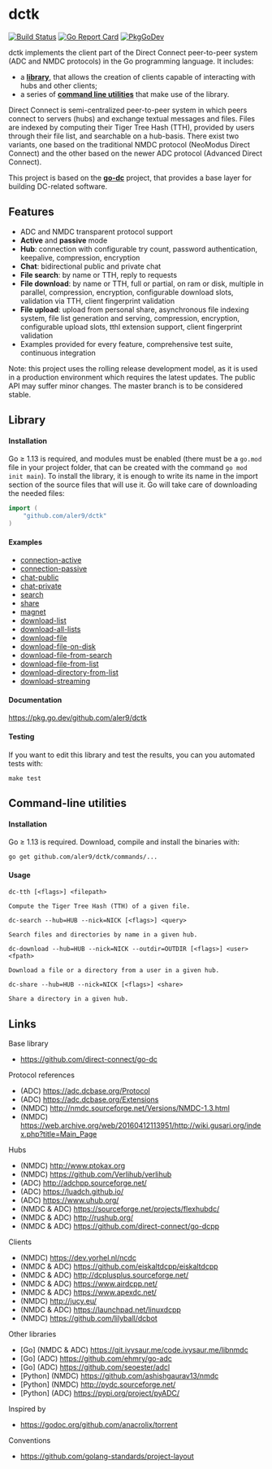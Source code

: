 
# dctk

[![Build Status](https://travis-ci.com/aler9/dctk.svg?branch=master)](https://travis-ci.com/aler9/dctk)
[![Go Report Card](https://goreportcard.com/badge/github.com/aler9/dctk)](https://goreportcard.com/report/github.com/aler9/dctk)
[![PkgGoDev](https://pkg.go.dev/badge/github.com/aler9/dctk)](https://pkg.go.dev/github.com/aler9/dctk)

dctk implements the client part of the Direct Connect peer-to-peer system (ADC and NMDC protocols) in the Go programming language. It includes:

* a [**library**](#library), that allows the creation of clients capable of interacting with hubs and other clients;
* a series of [**command line utilities**](#command-line-utilities) that make use of the library.

Direct Connect is semi-centralized peer-to-peer system in which peers connect to servers (hubs) and exchange textual messages and files. Files are indexed by computing their Tiger Tree Hash (TTH), provided by users through their file list, and searchable on a hub-basis. There exist two variants, one based on the traditional NMDC protocol (NeoModus Direct Connect) and the other based on the newer ADC protocol (Advanced Direct Connect).

This project is based on the [**go-dc**](https://github.com/direct-connect/go-dc) project, that provides a base layer for building DC-related software.

## Features

* ADC and NMDC transparent protocol support
* **Active** and **passive** mode
* **Hub**: connection with configurable try count, password authentication, keepalive, compression, encryption
* **Chat**: bidirectional public and private chat
* **File search**: by name or TTH, reply to requests
* **File download**: by name or TTH, full or partial, on ram or disk, multiple in parallel, compression, encryption, configurable download slots, validation via TTH, client fingerprint validation
* **File upload**: upload from personal share, asynchronous file indexing system, file list generation and serving, compression, encryption, configurable upload slots, tthl extension support, client fingerprint validation
* Examples provided for every feature, comprehensive test suite, continuous integration

Note: this project uses the rolling release development model, as it is used in a production environment which requires the latest updates. The public API may suffer minor changes. The master branch is to be considered stable.

## Library

#### Installation

Go &ge; 1.13 is required, and modules must be enabled (there must be a `go.mod` file in your project folder, that can be created with the command `go mod init main`). To install the library, it is enough to write its name in the import section of the source files that will use it. Go will take care of downloading the needed files:

```go
import (
    "github.com/aler9/dctk"
)
```

#### Examples

* [connection-active](examples/01connection-active.go)
* [connection-passive](examples/02connection-passive.go)
* [chat-public](examples/03chat-public.go)
* [chat-private](examples/04chat-private.go)
* [search](examples/05search.go)
* [share](examples/06share.go)
* [magnet](examples/07magnet.go)
* [download-list](examples/08download-list.go)
* [download-all-lists](examples/09download-all-lists.go)
* [download-file](examples/10download-file.go)
* [download-file-on-disk](examples/11download-file-on-disk.go)
* [download-file-from-search](examples/12download-file-from-search.go)
* [download-file-from-list](examples/13download-file-from-list.go)
* [download-directory-from-list](examples/14download-directory-from-list.go)
* [download-streaming](examples/15download-streaming.go)

#### Documentation

https://pkg.go.dev/github.com/aler9/dctk

#### Testing

If you want to edit this library and test the results, you can you automated tests with:

```
make test
```

## Command-line utilities

#### Installation

Go &ge; 1.13 is required. Download, compile and install the binaries with:

```
go get github.com/aler9/dctk/commands/...
```

#### Usage

```
dc-tth [<flags>] <filepath>

Compute the Tiger Tree Hash (TTH) of a given file.
```

```
dc-search --hub=HUB --nick=NICK [<flags>] <query>

Search files and directories by name in a given hub.
```

```
dc-download --hub=HUB --nick=NICK --outdir=OUTDIR [<flags>] <user> <fpath>

Download a file or a directory from a user in a given hub.
```

```
dc-share --hub=HUB --nick=NICK [<flags>] <share>

Share a directory in a given hub.
```

## Links

Base library

* https://github.com/direct-connect/go-dc

Protocol references

* (ADC) https://adc.dcbase.org/Protocol
* (ADC) https://adc.dcbase.org/Extensions
* (NMDC) http://nmdc.sourceforge.net/Versions/NMDC-1.3.html
* (NMDC) https://web.archive.org/web/20160412113951/http://wiki.gusari.org/index.php?title=Main_Page

Hubs

* (NMDC) http://www.ptokax.org
* (NMDC) https://github.com/Verlihub/verlihub
* (ADC) http://adchpp.sourceforge.net/
* (ADC) https://luadch.github.io/
* (ADC) https://www.uhub.org/
* (NMDC & ADC) https://sourceforge.net/projects/flexhubdc/
* (NMDC & ADC) http://rushub.org/
* (NMDC & ADC) https://github.com/direct-connect/go-dcpp

Clients

* (NMDC) https://dev.yorhel.nl/ncdc
* (NMDC & ADC) https://github.com/eiskaltdcpp/eiskaltdcpp
* (NMDC & ADC) http://dcplusplus.sourceforge.net/
* (NMDC & ADC) https://www.airdcpp.net/
* (NMDC & ADC) https://www.apexdc.net/
* (NMDC) http://jucy.eu/
* (NMDC & ADC) https://launchpad.net/linuxdcpp
* (NMDC) https://github.com/lilyball/dcbot

Other libraries

* [Go] (NMDC & ADC) https://git.ivysaur.me/code.ivysaur.me/libnmdc
* [Go] (ADC) https://github.com/ehmry/go-adc
* [Go] (ADC) https://github.com/seoester/adcl
* [Python] (NMDC) https://github.com/ashishgaurav13/nmdc
* [Python] (NMDC) http://pydc.sourceforge.net/
* [Python] (ADC) https://pypi.org/project/pyADC/

Inspired by

* https://godoc.org/github.com/anacrolix/torrent

Conventions

* https://github.com/golang-standards/project-layout
